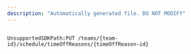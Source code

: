 ```yaml
---
description: "Automatically generated file. DO NOT MODIFY"
---
```


```powershellv2

UnsupportedSDKPath:PUT /teams/{team-id}/schedule/timeOffReasons/{timeOffReason-id}

```